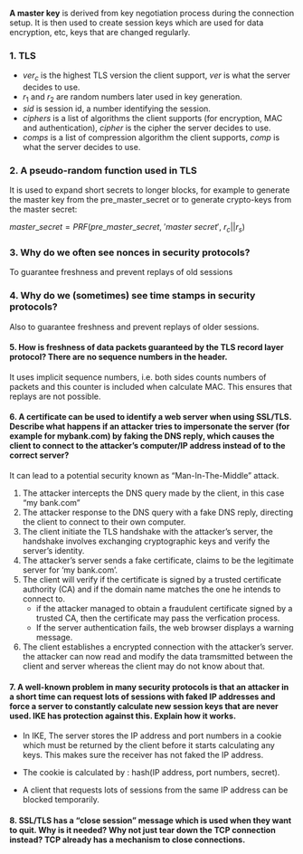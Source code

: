 **A master key** is derived from key negotiation process during the connection setup. It is then used to create session keys which are used for data encryption, etc, keys that are changed regularly.

### 1. TLS

- $ver_{c}$ is the highest TLS version the client support, $ver$ is what the server decides to use.
- $r_{1}$ and $r_{2}$ are random numbers later used in key generation.
- $sid$ is session id, a number identifying the session.
- $ciphers$ is a list of algorithms the client supports (for encryption, MAC and authentication), $cipher$ is the cipher the server decides to use.
- $comps$ is a list of compression algorithm the client supports, $comp$ is what the server decides to use.

### 2. A pseudo-random function used in TLS

It is used to expand short secrets to longer blocks, for example to generate the master key from the pre_master_secret or to generate crypto-keys from the master secret:

$master\_secret = PRF(pre\_master\_secret,\ 'master\ secret',\ r_{c} || r_{s})$

### 3. Why do we often see nonces in security protocols?

To guarantee freshness and prevent replays of old sessions

### 4. Why do we (sometimes) see time stamps in security protocols?

Also to guarantee freshness and prevent replays of older sessions.



#### 5. How is freshness of data packets guaranteed by the TLS record layer protocol? There are no sequence numbers in the header.

It uses implicit sequence numbers, i.e. both sides counts numbers of packets and this counter is included when calculate MAC. This ensures that replays are not possible.



#### 6. A certificate can be used to identify a web server when using SSL/TLS. Describe what happens if an attacker tries to impersonate the server (for example for mybank.com) by faking the DNS reply, which causes the client to connect to the attacker’s computer/IP address instead of to the correct server?

It can lead to a potential security known as “Man-In-The-Middle” attack.

1. The attacker intercepts the DNS query made by the client, in this case “my bank.com”
2. The attacker response to the DNS query with a fake DNS reply, directing the client to connect to their own computer.
3. The client initiate the TLS handshake with the attacker’s server, the handshake involves exchanging cryptographic keys and verify the server’s identity.
4. The attacker’s server sends a fake certificate, claims to be the legitimate server for ‘my bank.com’.
5. The client will verify if the certificate is signed by a trusted certificate authority (CA) and if the domain name matches the one he intends to connect to.
   - if the attacker managed to obtain a fraudulent certificate signed by a trusted CA, then the certificate may pass the verfication process.
   - If the server authentication fails, the web browser displays a warning message.
6. The client establishes a encrypted connection with the attacker’s server. the attacker can now read and modify the data tramsmitted between the client and server whereas the client may do not know about that.



#### 7. A well-known problem in many security protocols is that an attacker in a short time can request lots of sessions with faked IP addresses and force a server to constantly calculate new session keys that are never used. IKE has protection against this. Explain how it works.

- In IKE, The server stores the IP address and port numbers in a cookie which must be returned by the client before it starts calculating any keys. This makes sure the receiver has not faked the IP address.

- The cookie is calculated by : hash(IP address, port numbers, secret).
- A client that requests lots of sessions from the same IP address can be blocked temporarily.



#### 8. SSL/TLS has a “close session” message which is used when they want to quit. Why is it needed? Why not just tear down the TCP connection instead? TCP already has a mechanism to close connections. 

